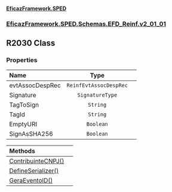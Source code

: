#### [EficazFramework.SPED](EficazFrameworkSPED.md 'EficazFramework SPED')
### [EficazFramework.SPED.Schemas.EFD_Reinf.v2_01_01](EficazFramework.SPED.Schemas.EFD_Reinf.v2_01_01.md 'EficazFramework.SPED.Schemas.EFD_Reinf.v2_01_01')

## R2030 Class
### Properties

| Name | Type | |
| :--- | :---: | :--- |
| evtAssocDespRec | `ReinfEvtAssocDespRec` |  |
| Signature | `SignatureType` |  |
| TagToSign | `String` |  |
| TagId | `String` |  |
| EmptyURI | `Boolean` |  |
| SignAsSHA256 | `Boolean` |  |

| Methods | |
| :--- | :--- |
| [ContribuinteCNPJ()](EficazFramework.SPED.Schemas.EFD_Reinf.v2_01_01/R2030/ContribuinteCNPJ().md 'EficazFramework.SPED.Schemas.EFD_Reinf.v2_01_01.R2030.ContribuinteCNPJ()') | |
| [DefineSerializer()](EficazFramework.SPED.Schemas.EFD_Reinf.v2_01_01/R2030/DefineSerializer().md 'EficazFramework.SPED.Schemas.EFD_Reinf.v2_01_01.R2030.DefineSerializer()') | |
| [GeraEventoID()](EficazFramework.SPED.Schemas.EFD_Reinf.v2_01_01/R2030/GeraEventoID().md 'EficazFramework.SPED.Schemas.EFD_Reinf.v2_01_01.R2030.GeraEventoID()') | |
